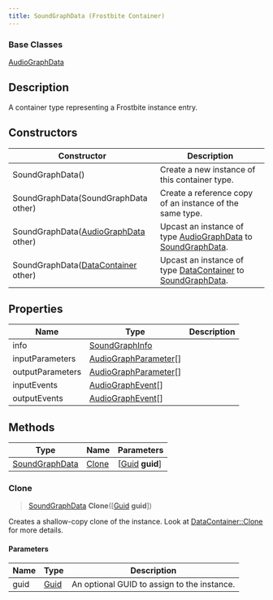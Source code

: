 ```yaml
---
title: SoundGraphData (Frostbite Container)
---
```

### Base Classes

[AudioGraphData](AudioGraphData)

## Description

A container type representing a Frostbite instance entry.

## Constructors

| Constructor                                                               | Description                                                                                                         |
| ------------------------------------------------------------------------- | ------------------------------------------------------------------------------------------------------------------- |
| SoundGraphData()                                                          | Create a new instance of this container type.                                                                       |
| SoundGraphData(SoundGraphData other)                                      | Create a reference copy of an instance of the same type.                                                            |
| SoundGraphData([AudioGraphData](AudioGraphData) other)                    | Upcast an instance of type [AudioGraphData](AudioGraphData) to [SoundGraphData](SoundGraphData).                    |
| SoundGraphData([DataContainer](/vext/ref/cls/shr/datacontainer) other) | Upcast an instance of type [DataContainer](/vext/ref/cls/shr/datacontainer) to [SoundGraphData](SoundGraphData). |

## Properties

| Name             | Type                                           | Description |
| ---------------- | ---------------------------------------------- | ----------- |
| info             | [SoundGraphInfo](SoundGraphInfo)               |             |
| inputParameters  | [AudioGraphParameter](AudioGraphParameter)\[\] |             |
| outputParameters | [AudioGraphParameter](AudioGraphParameter)\[\] |             |
| inputEvents      | [AudioGraphEvent](AudioGraphEvent)\[\]         |             |
| outputEvents     | [AudioGraphEvent](AudioGraphEvent)\[\]         |             |

## Methods

| Type                             | Name            | Parameters                                     |
| -------------------------------- | --------------- | ---------------------------------------------- |
| [SoundGraphData](SoundGraphData) | [Clone](#clone) | \[[Guid](/vext/ref/cls/shr/guid) **guid**\] |

### Clone

> [SoundGraphData](SoundGraphData) **Clone**(\[[Guid](/vext/ref/cls/shr/guid) **guid**\])

Creates a shallow-copy clone of the instance. Look at [DataContainer::Clone](/vext/ref/cls/shr/datacontainer#clone) for more details.

#### Parameters

| Name | Type         | Description                                 |
| ---- | ------------ | ------------------------------------------- |
| guid | [Guid](Guid) | An optional GUID to assign to the instance. |
